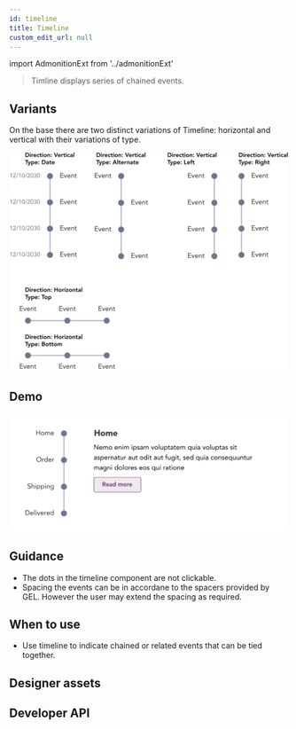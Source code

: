 ```yaml
---
id: timeline
title: Timeline
custom_edit_url: null
---
```


import AdmonitionExt from '../admonitionExt'

> Timline displays series of chained events.


## Variants

On the base there are two distinct variations of Timeline: horizontal and vertical with their variations of type.

![Timeline types](img/timeline-types.svg)


## Demo

![Timeline demo](img/timeline-demo.svg)


## Guidance

* The dots in the timeline component are not clickable.
* Spacing the events can be in accordane to the spacers provided by GEL. However the user may extend the spacing as required.


## When to use

* Use timeline to indicate chained or related events that can be tied together.


## Designer assets

<AdmonitionExt type="figma" url="https://www.figma.com/file/kzLxtqv6YGL0wotiqzgEo4/GEL-UI-Doc?node-id=618%3A56682" />


## Developer API

<AdmonitionExt type="vue" url="https://primefaces.org/primevue/timeline" />